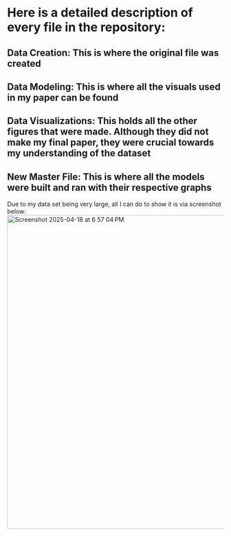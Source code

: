 # Here is a detailed description of every file in the repository:
## Data Creation: This is where the original file was created 
## Data Modeling: This is where all the visuals used in my paper can be found
## Data Visualizations: This holds all the other figures that were made. Although they did not make my final paper, they were crucial towards my understanding of the dataset
## New Master File: This is where all the models were built and ran with their respective graphs

Due to my data set being very large, all I can do to show it is via screenshot below:<img width="729" alt="Screenshot 2025-04-18 at 6 57 04 PM" src="https://github.com/user-attachments/assets/91646194-a1b2-4609-aa21-bb921a17ed8e" />


